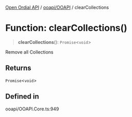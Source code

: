 [Open Ordial API](../../../README.md) / [ooapi/OOAPI](../README.md) / clearCollections

# Function: clearCollections()

> **clearCollections**(): `Promise`\<`void`\>

Remove all Collections

## Returns

`Promise`\<`void`\>

## Defined in

ooapi/OOAPI.Core.ts:949
